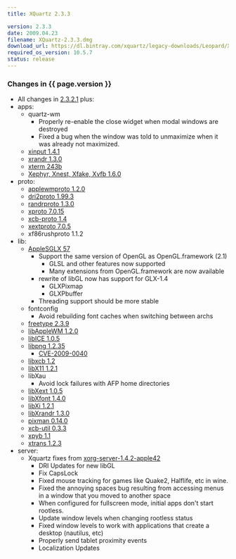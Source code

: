 ```yaml
---
title: XQuartz 2.3.3

version: 2.3.3
date: 2009.04.23
filename: XQuartz-2.3.3.dmg
download_url: https://dl.bintray.com/xquartz/legacy-downloads/Leopard/X11-2.3.3.dmg
required_os_version: 10.5.7
status: release
---
```


### Changes in {{ page.version }} ###
  * All changes in [2.3.2.1](XQuartz-2.3.2.1.html) plus:
  * apps:
    * quartz-wm
      * Properly re-enable the close widget when modal windows are destroyed
      * Fixed a bug when the window was told to unmaximize when it was already not maximized.
    * [xinput 1.4.1](https://lists.freedesktop.org/archives/xorg-announce/2009-April/000810.html)
    * [xrandr 1.3.0](https://lists.freedesktop.org/archives/xorg-announce/2009-April/000809.html)
    * [xterm 243b](https://lists.freedesktop.org/archives/xorg/2009-March/044699.html)
    * [Xephyr, Xnest, Xfake, Xvfb 1.6.0](https://lists.freedesktop.org/archives/xorg-announce/2009-February/000784.html)
  * proto:
    * [applewmproto 1.2.0](https://lists.freedesktop.org/archives/xorg-announce/2009-March/000797.html)
    * [dri2proto 1.99.3](https://lists.freedesktop.org/archives/xorg-announce/2008-December/000700.html)
    * [randrproto 1.3.0](https://lists.freedesktop.org/archives/xorg-announce/2009-March/000799.html)
    * [xproto 7.0.15](https://lists.freedesktop.org/archives/xorg-announce/2009-March/000792.html)
    * [xcb-proto 1.4](https://lists.freedesktop.org/archives/xorg-announce/2009-February/000764.html)
    * [xextproto 7.0.5](https://lists.freedesktop.org/archives/xorg-announce/2009-January/000756.html)
    * xf86rushproto 1.1.2
  * lib:
    * [AppleSGLX 57](https://xquartz.macosforge.org/trac/browser/AppleSGLX/trunk/RELEASE_NOTES?rev=334)
      * Support the same version of OpenGL as OpenGL.framework (2.1)
        * GLSL and other features now supported
        * Many extensions from OpenGL.framework are now available
      * rewrite of libGL now has support for GLX-1.4
        * GLXPixmap
        * GLXPbuffer
      * Threading support should be more stable
    * fontconfig
      * Avoid rebuilding font caches when switching between archs
    * [freetype 2.3.9](http://freetype.sourceforge.net/index2.html#release-freetype-2.3.9)
    * [libAppleWM 1.2.0](https://lists.freedesktop.org/archives/xorg-announce/2009-March/000798.html)
    * [libICE 1.0.5](https://lists.freedesktop.org/archives/xorg/2009-January/042171.html)
    * [libpng 1.2.35](ftp://ftp.simplesystems.org/pub/libpng/png/src/history/libpng-1.2.35-README.txt)
      * [ CVE-2009-0040 ](http://cve.mitre.org/cgi-bin/cvename.cgi?name=CVE-2009-0040)
    * [libxcb 1.2](https://lists.freedesktop.org/archives/xorg-announce/2009-February/000765.html)
    * [libX11 1.2.1](https://lists.freedesktop.org/archives/xorg-announce/2009-April/000814.html)
    * libXau
      * Avoid lock failures with AFP home directories
    * [libXext 1.0.5](https://lists.freedesktop.org/archives/xorg-announce/2009-January/000757.html)
    * [libXfont 1.4.0](https://lists.freedesktop.org/archives/xorg-announce/2009-February/000770.html)
    * [libXi 1.2.1](https://lists.freedesktop.org/archives/xorg-announce/2009-February/000785.html)
    * [libXrandr 1.3.0](https://lists.freedesktop.org/archives/xorg-announce/2009-March/000800.html)
    * [pixman 0.14.0](https://lists.freedesktop.org/archives/xorg-announce/2009-February/000761.html)
    * [xcb-util 0.3.3](https://lists.freedesktop.org/archives/xorg-announce/2009-January/000758.html)
    * [xpyb 1.1](https://lists.freedesktop.org/archives/xorg-announce/2009-April/000815.html)
    * [xtrans 1.2.3](https://lists.freedesktop.org/archives/xorg-announce/2009-January/000743.html)
  * server:
    * Xquartz fixes from [xorg-server-1.4.2-apple42](https://github.com/XQuartz/xorg-server/commits/9435fc5e20e25ce66ec85bde033daff51f39f69c)
      * DRI Updates for new libGL
      * Fix CapsLock
      * Fixed mouse tracking for games like Quake2, Halflife, etc in wine.
      * Fixed the annoying spaces bug resulting from accessing menus in a window that you moved to another space
      * When configured for fullscreen mode, initial apps don't start rootless.
      * Update window levels when changing rootless status
      * Fixed window levels to work with applications that create a desktop (nautilus, etc)
      * Properly send tablet proximity events
      * Localization Updates
